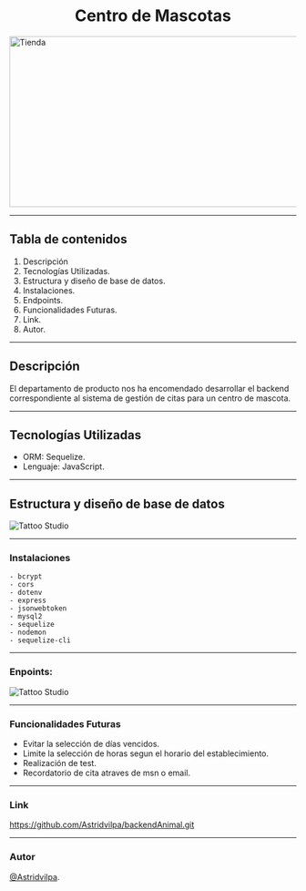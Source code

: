 <h1 align="center">Centro de Mascotas</h1>

<image src="./img/centro.jpg" alt="Tienda" width="600" height="300" align="center" >

***
## Tabla de contenidos

1. Descripción 
2. Tecnologías Utilizadas.
3. Estructura y diseño de base de datos.
4. Instalaciones.
5. Endpoints.
6. Funcionalidades Futuras.
7. Link.
8. Autor.

***
## Descripción
El departamento de producto nos ha encomendado desarrollar el backend correspondiente al sistema de gestión de citas para un centro de mascota.

***
## Tecnologías Utilizadas

- ORM: Sequelize.
- Lenguaje: JavaScript.

***
## Estructura y diseño de base de datos

<image src="./img/base.png" alt="Tattoo Studio">

***

### Instalaciones

    - bcrypt
    - cors
    - dotenv
    - express
    - jsonwebtoken
    - mysql2
    - sequelize
    - nodemon
    - sequelize-cli
  ***

  ###  Enpoints:

  <image src="./img/end.png" alt="Tattoo Studio">


 ***

 ### Funcionalidades Futuras


 - Evitar la selección de días vencidos.
 - Limite la selección de horas segun el horario del establecimiento.
 - Realización de test.
 - Recordatorio de cita atraves de msn o email. 

 ***

 ### Link

 https://github.com/Astridvilpa/backendAnimal.git


 ****
  
  ###  Autor

 [@Astridvilpa](https://github.com/Astridvilpa).
